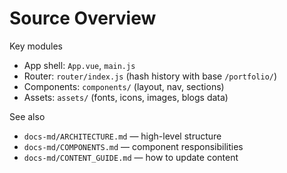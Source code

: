 # Source Overview

Key modules

- App shell: `App.vue`, `main.js`
- Router: `router/index.js` (hash history with base `/portfolio/`)
- Components: `components/` (layout, nav, sections)
- Assets: `assets/` (fonts, icons, images, blogs data)

See also

- `docs-md/ARCHITECTURE.md` — high-level structure
- `docs-md/COMPONENTS.md` — component responsibilities
- `docs-md/CONTENT_GUIDE.md` — how to update content
